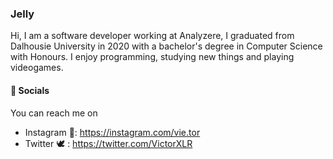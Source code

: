### Jelly

Hi, I am a software developer working at Analyzere, I graduated from Dalhousie University in 2020
with a bachelor's degree in Computer Science with Honours. I enjoy programming, studying new things
and playing videogames. 


#### 💬 Socials
You can reach me on 
- Instagram 📸: https://instagram.com/vie.tor
- Twitter 🕊 : https://twitter.com/VictorXLR




<!--
**VictorXLR/VictorXLR** is a ✨ _special_ ✨ repository because its `README.md` (this file) appears on your GitHub profile.

Here are some ideas to get you started:

- 🔭 I’m currently working on ...
- 🌱 I’m currently learning ...
- 👯 I’m looking to collaborate on ...
- 🤔 I’m looking for help with ...
- 💬 Ask me about ...
- 📫 How to reach me: ...
- 😄 Pronouns: ...
- ⚡ Fun fact: ...
-->

